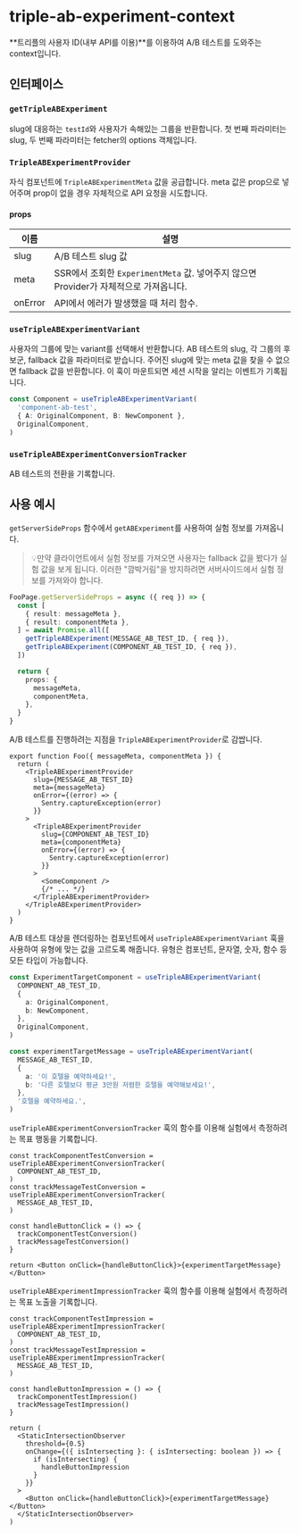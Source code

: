 # triple-ab-experiment-context

**트리플의 사용자 ID(내부 API를 이용)**를 이용하여 A/B 테스트를 도와주는 context입니다.

## 인터페이스

### `getTripleABExperiment`

slug에 대응하는 `testId`와 사용자가 속해있는 그룹을 반환합니다.
첫 번째 파라미터는 slug, 두 번째 파라미터는 fetcher의 options 객체입니다.

### `TripleABExperimentProvider`

자식 컴포넌트에 `TripleABExperimentMeta` 값을 공급합니다.
meta 값은 prop으로 넣어주며 prop이 없을 경우 자체적으로 API 요청을 시도합니다.

#### props

| 이름    | 설명                                                                                  |
| ------- | ------------------------------------------------------------------------------------- |
| slug    | A/B 테스트 slug 값                                                                    |
| meta    | SSR에서 조회한 `ExperimentMeta` 값. 넣어주지 않으면 Provider가 자체적으로 가져옵니다. |
| onError | API에서 에러가 발생했을 때 처리 함수.                                                 |

### `useTripleABExperimentVariant`

사용자의 그룹에 맞는 variant를 선택해서 반환합니다.
AB 테스트의 slug, 각 그룹의 후보군, fallback 값을 파라미터로 받습니다.
주어진 slug에 맞는 meta 값을 찾을 수 없으면 fallback 값을 반환합니다.
이 훅이 마운트되면 세션 시작을 알리는 이벤트가 기록됩니다.

```ts
const Component = useTripleABExperimentVariant(
  'component-ab-test',
  { A: OriginalComponent, B: NewComponent },
  OriginalComponent,
)
```

### `useTripleABExperimentConversionTracker`

AB 테스트의 전환을 기록합니다.

## 사용 예시

`getServerSideProps` 함수에서 `getABExperiment`를 사용하여 실험 정보를 가져옵니다.

> 💡만약 클라이언트에서 실험 정보를 가져오면
> 사용자는 fallback 값을 봤다가 실험 값을 보게 됩니다.
> 이러한 "깜박거림"을 방지하려면 서버사이드에서 실험 정보를 가져와야 합니다.

```ts
FooPage.getServerSideProps = async ({ req }) => {
  const [
    { result: messageMeta },
    { result: componentMeta },
  ] = await Promise.all([
    getTripleABExperiment(MESSAGE_AB_TEST_ID, { req }),
    getTripleABExperiment(COMPONENT_AB_TEST_ID, { req }),
  ])

  return {
    props: {
      messageMeta,
      componentMeta,
    },
  }
}
```

A/B 테스트를 진행하려는 지점을 `TripleABExperimentProvider`로 감쌉니다.

```tsx
export function Foo({ messageMeta, componentMeta }) {
  return (
    <TripleABExperimentProvider
      slug={MESSAGE_AB_TEST_ID}
      meta={messageMeta}
      onError={(error) => {
        Sentry.captureException(error)
      }}
    >
      <TripleABExperimentProvider
        slug={COMPONENT_AB_TEST_ID}
        meta={componentMeta}
        onError={(error) => {
          Sentry.captureException(error)
        }}
      >
        <SomeComponent />
        {/* ... */}
      </TripleABExperimentProvider>
    </TripleABExperimentProvider>
  )
}
```

A/B 테스트 대상을 렌더링하는 컴포넌트에서 `useTripleABExperimentVariant` 훅을 사용하여
유형에 맞는 값을 고르도록 해줍니다.
유형은 컴포넌트, 문자열, 숫자, 함수 등 모든 타입이 가능합니다.

```ts
const ExperimentTargetComponent = useTripleABExperimentVariant(
  COMPONENT_AB_TEST_ID,
  {
    a: OriginalComponent,
    b: NewComponent,
  },
  OriginalComponent,
)
```

```ts
const experimentTargetMessage = useTripleABExperimentVariant(
  MESSAGE_AB_TEST_ID,
  {
    a: '이 호텔을 예약하세요!',
    b: '다른 호텔보다 평균 3만원 저렴한 호텔을 예약해보세요!',
  },
  '호텔을 예약하세요.',
)
```

`useTripleABExperimentConversionTracker` 훅의 함수를 이용해 실험에서 측정하려는 목표 행동을 기록합니다.

```tsx
const trackComponentTestConversion = useTripleABExperimentConversionTracker(
  COMPONENT_AB_TEST_ID,
)
const trackMessageTestConversion = useTripleABExperimentConversionTracker(
  MESSAGE_AB_TEST_ID,
)

const handleButtonClick = () => {
  trackComponentTestConversion()
  trackMessageTestConversion()
}

return <Button onClick={handleButtonClick}>{experimentTargetMessage}</Button>
```

`useTripleABExperimentImpressionTracker` 훅의 함수를 이용해 실험에서 측정하려는 목표 노출을 기록합니다.

```tsx
const trackComponentTestImpression = useTripleABExperimentImpressionTracker(
  COMPONENT_AB_TEST_ID,
)
const trackMessageTestImpression = useTripleABExperimentImpressionTracker(
  MESSAGE_AB_TEST_ID,
)

const handleButtonImpression = () => {
  trackComponentTestImpression()
  trackMessageTestImpression()
}

return (
  <StaticIntersectionObserver
    threshold={0.5}
    onChange={({ isIntersecting }: { isIntersecting: boolean }) => {
      if (isIntersecting) {
        handleButtonImpression
      }
    }}
  >
    <Button onClick={handleButtonClick}>{experimentTargetMessage}</Button>
  </StaticIntersectionObserver>
)
```
